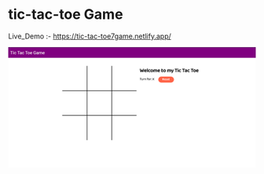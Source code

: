 # tic-tac-toe Game
Live_Demo :- https://tic-tac-toe7game.netlify.app/

![image alt](https://github.com/dipu004/Tic_Tac_Toe_Game/blob/e797a7da710c2ab30bbacad75bea5d3d0366676d/tic-tac-to-1.png)

